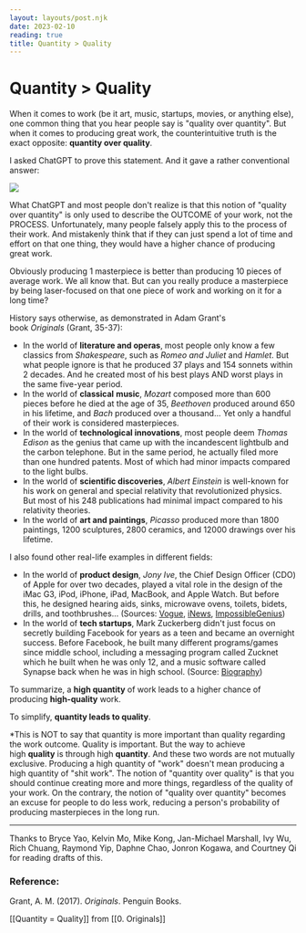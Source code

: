 ```yaml
---
layout: layouts/post.njk
date: 2023-02-10
reading: true
title: Quantity > Quality
---
```

# Quantity > Quality
When it comes to work (be it art, music, startups, movies, or anything else), one common thing that you hear people say is "quality over quantity". But when it comes to producing great work, the counterintuitive truth is the exact opposite: **quantity over quality**.

I asked ChatGPT to prove this statement. And it gave a rather conventional answer:

![](https://www.fabioxie.com/content/images/2023/02/Screenshot-2023-02-10-at-10.30.46.png)

What ChatGPT and most people don't realize is that this notion of "quality over quantity" is only used to describe the OUTCOME of your work, not the PROCESS. Unfortunately, many people falsely apply this to the process of their work. And mistakenly think that if they can just spend a lot of time and effort on that one thing, they would have a higher chance of producing great work.

Obviously producing 1 masterpiece is better than producing 10 pieces of average work. We all know that. But can you really produce a masterpiece by being laser-focused on that one piece of work and working on it for a long time?

History says otherwise, as demonstrated in Adam Grant's book _Originals_ (Grant, 35-37):

-   In the world of **literature and operas**, most people only know a few classics from _Shakespeare_, such as _Romeo and Juliet_ and _Hamlet_. But what people ignore is that he produced 37 plays and 154 sonnets within 2 decades. And he created most of his best plays AND worst plays in the same five-year period.
-   In the world of **classical** **music**, _Mozart_ composed more than 600 pieces before he died at the age of 35, _Beethoven_ produced around 650 in his lifetime, and _Bach_ produced over a thousand... Yet only a handful of their work is considered masterpieces.
-   In the world of **technological innovations**, most people deem _Thomas Edison_ as the genius that came up with the incandescent lightbulb and the carbon telephone. But in the same period, he actually filed more than one hundred patents. Most of which had minor impacts compared to the light bulbs.
-   In the world of **scientific discoveries**, _Albert Einstein_ is well-known for his work on general and special relativity that revolutionized physics. But most of his 248 publications had minimal impact compared to his relativity theories.
-   In the world of **art and paintings**, _Picasso_ produced more than 1800 paintings, 1200 sculptures, 2800 ceramics, and 12000 drawings over his lifetime.

I also found other real-life examples in different fields:

-   In the world of **product design**, _Jony Ive_, the Chief Design Officer (CDO) of Apple for over two decades, played a vital role in the design of the iMac G3, iPod, iPhone, iPad, MacBook, and Apple Watch. But before this, he designed hearing aids, sinks, microwave ovens, toilets, bidets, drills, and toothbrushes... (Sources: [Vogue](https://www.vogue.com/article/apple-design-genius-jonathan-ive), [iNews](https://inews.co.uk/news/technology/sir-jony-ives-final-year-project-student-video-phone-18-years-iphone-67728#:~:text=4%3A47%20pm), [ImpossibleGenius](http://impossiblegenius.com/genius/jonathan-ive/))
-   In the world of **tech startups**, Mark Zuckerberg didn't just focus on secretly building Facebook for years as a teen and became an overnight success. Before Facebook, he built many different programs/games since middle school, including a messaging program called Zucknet which he built when he was only 12, and a music software called Synapse back when he was in high school. (Source: [Biography](https://www.biography.com/business-leaders/mark-zuckerberg))

To summarize, a **high quantity** of work leads to a higher chance of producing **high-quality** work.

To simplify, **quantity leads to quality**.

*This is NOT to say that quantity is more important than quality regarding the work outcome. Quality is important. But the way to achieve high **quality** is through high **quantity**. And these two words are not mutually exclusive. Producing a high quantity of "work" doesn't mean producing a high quantity of "shit work". The notion of "quantity over quality" is that you should continue creating more and more things, regardless of the quality of your work. On the contrary, the notion of "quality over quantity" becomes an excuse for people to do less work, reducing a person's probability of producing masterpieces in the long run.

---

Thanks to Bryce Yao, Kelvin Mo, Mike Kong, Jan-Michael Marshall, Ivy Wu, Rich Chuang, Raymond Yip, Daphne Chao, Jonron Kogawa, and Courtney Qi for reading drafts of this.


### Reference:

Grant, A. M. (2017). _Originals_. Penguin Books.

[[Quantity = Quality]] from [[0. Originals]]